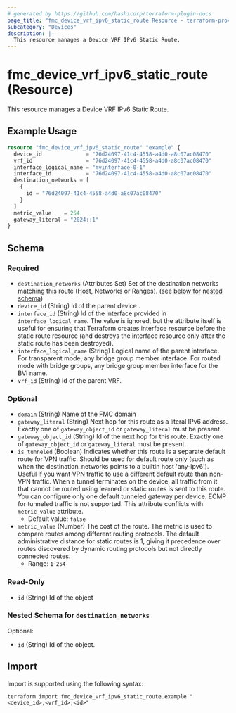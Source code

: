 ```yaml
---
# generated by https://github.com/hashicorp/terraform-plugin-docs
page_title: "fmc_device_vrf_ipv6_static_route Resource - terraform-provider-fmc"
subcategory: "Devices"
description: |-
  This resource manages a Device VRF IPv6 Static Route.
---
```


# fmc_device_vrf_ipv6_static_route (Resource)

This resource manages a Device VRF IPv6 Static Route.

## Example Usage

```terraform
resource "fmc_device_vrf_ipv6_static_route" "example" {
  device_id              = "76d24097-41c4-4558-a4d0-a8c07ac08470"
  vrf_id                 = "76d24097-41c4-4558-a4d0-a8c07ac08470"
  interface_logical_name = "myinterface-0-1"
  interface_id           = "76d24097-41c4-4558-a4d0-a8c07ac08470"
  destination_networks = [
    {
      id = "76d24097-41c4-4558-a4d0-a8c07ac08470"
    }
  ]
  metric_value    = 254
  gateway_literal = "2024::1"
}
```

<!-- schema generated by tfplugindocs -->
## Schema

### Required

- `destination_networks` (Attributes Set) Set of the destination networks matching this route (Host, Networks or Ranges). (see [below for nested schema](#nestedatt--destination_networks))
- `device_id` (String) Id of the parent device .
- `interface_id` (String) Id of the interface provided in `interface_logical_name`. The value is ignored, but the attribute itself is useful for ensuring that Terraform creates interface resource before the static route resource (and destroys the interface resource only after the static route has been destroyed).
- `interface_logical_name` (String) Logical name of the parent interface. For transparent mode, any bridge group member interface. For routed mode with bridge groups, any bridge group member interface for the BVI name.
- `vrf_id` (String) Id of the parent VRF.

### Optional

- `domain` (String) Name of the FMC domain
- `gateway_literal` (String) Next hop for this route as a literal IPv6 address. Exactly one of `gateway_object_id` or `gateway_literal` must be present.
- `gateway_object_id` (String) Id of the next hop for this route. Exactly one of `gateway_object_id` or `gateway_literal` must be present.
- `is_tunneled` (Boolean) Indicates whether this route is a separate default route for VPN traffic. Should be used for default route only (such as when the destination_networks points to a builtin host 'any-ipv6'). Useful if you want VPN traffic to use a different default route than non-VPN traffic. When a tunnel terminates on the device, all traffic from it that cannot be routed using learned or static routes is sent to this route. You can configure only one default tunneled gateway per device. ECMP for tunneled traffic is not supported. This attribute conflicts with `metric_value` attribute.
  - Default value: `false`
- `metric_value` (Number) The cost of the route. The metric is used to compare routes among different routing protocols. The default administrative distance for static routes is 1, giving it precedence over routes discovered by dynamic routing protocols but not directly connected routes.
  - Range: `1`-`254`

### Read-Only

- `id` (String) Id of the object

<a id="nestedatt--destination_networks"></a>
### Nested Schema for `destination_networks`

Optional:

- `id` (String) Id of the object.

## Import

Import is supported using the following syntax:

```shell
terraform import fmc_device_vrf_ipv6_static_route.example "<device_id>,<vrf_id>,<id>"
```
